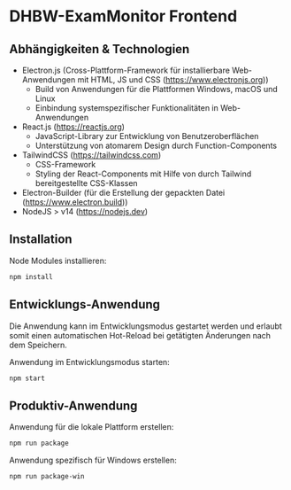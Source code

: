 # DHBW-ExamMonitor Frontend

## Abhängigkeiten & Technologien

- Electron.js (Cross-Plattform-Framework für installierbare Web-Anwendungen mit HTML, JS und CSS (https://www.electronjs.org))
  - Build von Anwendungen für die Plattformen Windows, macOS und Linux
  - Einbindung systemspezifischer Funktionalitäten in Web-Anwendungen
- React.js (https://reactjs.org)
  - JavaScript-Library zur Entwicklung von Benutzeroberflächen
  - Unterstützung von atomarem Design durch Function-Components
- TailwindCSS (https://tailwindcss.com)
  - CSS-Framework
  - Styling der React-Components mit Hilfe von durch Tailwind bereitgestellte CSS-Klassen
- Electron-Builder (für die Erstellung der gepackten Datei (https://www.electron.build))
- NodeJS > v14 (https://nodejs.dev)

## Installation

Node Modules installieren:

```bash
npm install
```

## Entwicklungs-Anwendung

Die Anwendung kann im Entwicklungsmodus gestartet werden und erlaubt somit einen automatischen Hot-Reload bei getätigten Änderungen nach dem Speichern.

Anwendung im Entwicklungsmodus starten:

```bash
npm start
```

## Produktiv-Anwendung

Anwendung für die lokale Plattform erstellen:

```bash
npm run package
```

Anwendung spezifisch für Windows erstellen:

```bash
npm run package-win
```
